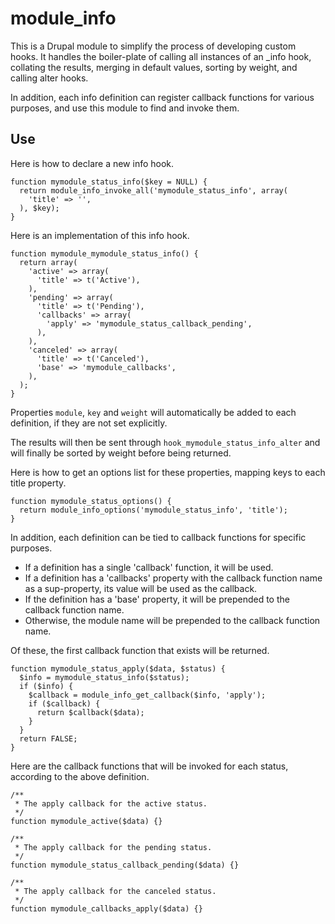 # module_info #

This is a Drupal module to simplify the process of developing custom hooks.
It handles the boiler-plate of calling all instances of an _info hook,
collating the results, merging in default values, sorting by weight, 
and calling alter hooks.

In addition, each info definition can register callback functions for various
purposes, and use this module to find and invoke them.

## Use ##

Here is how to declare a new info hook.

    function mymodule_status_info($key = NULL) {
      return module_info_invoke_all('mymodule_status_info', array(
        'title' => '',
      ), $key);
    }
  
Here is an implementation of this info hook.
  
    function mymodule_mymodule_status_info() {
      return array(
        'active' => array(
          'title' => t('Active'),
        ),
        'pending' => array(
          'title' => t('Pending'),
          'callbacks' => array(
            'apply' => 'mymodule_status_callback_pending',
          ),
        ),
        'canceled' => array(
          'title' => t('Canceled'),
          'base' => 'mymodule_callbacks',
        ),
      );
    }
  
Properties <code>module</code>, <code>key</code> and <code>weight</code>
will automatically be added to each definition, if they are not set explicitly.

The results will then be sent through <code>hook_mymodule_status_info_alter</code>
and will finally be sorted by weight before being returned.

Here is how to get an options list for these properties, mapping keys to each title property.

    function mymodule_status_options() {
      return module_info_options('mymodule_status_info', 'title');
    }
  

In addition, each definition can be tied to callback functions for specific purposes.

*   If a definition has a single 'callback' function, it will be used.
*   If a definition has a 'callbacks' property with the callback function name
    as a sup-property, its value will be used as the callback.
*   If the definition has a 'base' property, it will be prepended to the callback function name.
*   Otherwise, the module name will be prepended to the callback function name.

Of these, the first callback function that exists will be returned.

    function mymodule_status_apply($data, $status) {
      $info = mymodule_status_info($status);
      if ($info) {
        $callback = module_info_get_callback($info, 'apply');
        if ($callback) {
          return $callback($data);
        }
      }
      return FALSE;
    }
  
Here are the callback functions that will be invoked for each status,
according to the above definition.

    /**
     * The apply callback for the active status.
     */
    function mymodule_active($data) {}
    
    /**
     * The apply callback for the pending status.
     */
    function mymodule_status_callback_pending($data) {}
    
    /**
     * The apply callback for the canceled status.
     */
    function mymodule_callbacks_apply($data) {}